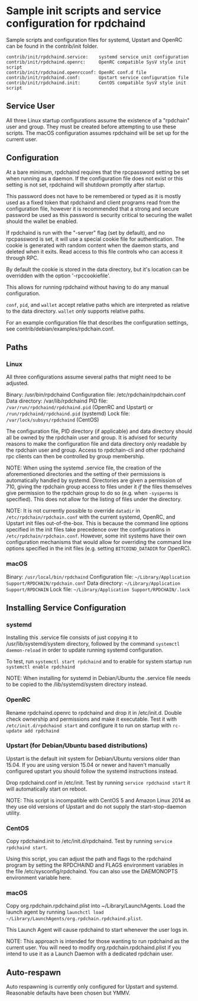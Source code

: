 Sample init scripts and service configuration for rpdchaind
==========================================================

Sample scripts and configuration files for systemd, Upstart and OpenRC
can be found in the contrib/init folder.

    contrib/init/rpdchaind.service:    systemd service unit configuration
    contrib/init/rpdchaind.openrc:     OpenRC compatible SysV style init script
    contrib/init/rpdchaind.openrcconf: OpenRC conf.d file
    contrib/init/rpdchaind.conf:       Upstart service configuration file
    contrib/init/rpdchaind.init:       CentOS compatible SysV style init script

Service User
---------------------------------

All three Linux startup configurations assume the existence of a "rpdchain" user
and group.  They must be created before attempting to use these scripts.
The macOS configuration assumes rpdchaind will be set up for the current user.

Configuration
---------------------------------

At a bare minimum, rpdchaind requires that the rpcpassword setting be set
when running as a daemon.  If the configuration file does not exist or this
setting is not set, rpdchaind will shutdown promptly after startup.

This password does not have to be remembered or typed as it is mostly used
as a fixed token that rpdchaind and client programs read from the configuration
file, however it is recommended that a strong and secure password be used
as this password is security critical to securing the wallet should the
wallet be enabled.

If rpdchaind is run with the "-server" flag (set by default), and no rpcpassword is set,
it will use a special cookie file for authentication. The cookie is generated with random
content when the daemon starts, and deleted when it exits. Read access to this file
controls who can access it through RPC.

By default the cookie is stored in the data directory, but it's location can be overridden
with the option '-rpccookiefile'.

This allows for running rpdchaind without having to do any manual configuration.

`conf`, `pid`, and `wallet` accept relative paths which are interpreted as
relative to the data directory. `wallet` *only* supports relative paths.

For an example configuration file that describes the configuration settings,
see contrib/debian/examples/rpdchain.conf.

Paths
---------------------------------

### Linux

All three configurations assume several paths that might need to be adjusted.

Binary:              /usr/bin/rpdchaind
Configuration file:  /etc/rpdchain/rpdchain.conf
Data directory:      /var/lib/rpdchaind
PID file:            `/var/run/rpdchaind/rpdchaind.pid` (OpenRC and Upstart) or `/run/rpdchaind/rpdchaind.pid` (systemd)
Lock file:           `/var/lock/subsys/rpdchaind` (CentOS)

The configuration file, PID directory (if applicable) and data directory
should all be owned by the rpdchain user and group.  It is advised for security
reasons to make the configuration file and data directory only readable by the
rpdchain user and group.  Access to rpdchain-cli and other rpdchaind rpc clients
can then be controlled by group membership.

NOTE: When using the systemd .service file, the creation of the aforementioned
directories and the setting of their permissions is automatically handled by
systemd. Directories are given a permission of 710, giving the rpdchain group
access to files under it _if_ the files themselves give permission to the
rpdchain group to do so (e.g. when `-sysperms` is specified). This does not allow
for the listing of files under the directory.

NOTE: It is not currently possible to override `datadir` in
`/etc/rpdchain/rpdchain.conf` with the current systemd, OpenRC, and Upstart init
files out-of-the-box. This is because the command line options specified in the
init files take precedence over the configurations in
`/etc/rpdchain/rpdchain.conf`. However, some init systems have their own
configuration mechanisms that would allow for overriding the command line
options specified in the init files (e.g. setting `BITCOIND_DATADIR` for
OpenRC).

### macOS

Binary:              `/usr/local/bin/rpdchaind`
Configuration file:  `~/Library/Application Support/RPDCHAIN/rpdchain.conf`
Data directory:      `~/Library/Application Support/RPDCHAIN`
Lock file:           `~/Library/Application Support/RPDCHAIN/.lock`

Installing Service Configuration
-----------------------------------

### systemd

Installing this .service file consists of just copying it to
/usr/lib/systemd/system directory, followed by the command
`systemctl daemon-reload` in order to update running systemd configuration.

To test, run `systemctl start rpdchaind` and to enable for system startup run
`systemctl enable rpdchaind`

NOTE: When installing for systemd in Debian/Ubuntu the .service file needs to be copied to the /lib/systemd/system directory instead.

### OpenRC

Rename rpdchaind.openrc to rpdchaind and drop it in /etc/init.d.  Double
check ownership and permissions and make it executable.  Test it with
`/etc/init.d/rpdchaind start` and configure it to run on startup with
`rc-update add rpdchaind`

### Upstart (for Debian/Ubuntu based distributions)

Upstart is the default init system for Debian/Ubuntu versions older than 15.04. If you are using version 15.04 or newer and haven't manually configured upstart you should follow the systemd instructions instead.

Drop rpdchaind.conf in /etc/init.  Test by running `service rpdchaind start`
it will automatically start on reboot.

NOTE: This script is incompatible with CentOS 5 and Amazon Linux 2014 as they
use old versions of Upstart and do not supply the start-stop-daemon utility.

### CentOS

Copy rpdchaind.init to /etc/init.d/rpdchaind. Test by running `service rpdchaind start`.

Using this script, you can adjust the path and flags to the rpdchaind program by
setting the RPDCHAIND and FLAGS environment variables in the file
/etc/sysconfig/rpdchaind. You can also use the DAEMONOPTS environment variable here.

### macOS

Copy org.rpdchain.rpdchaind.plist into ~/Library/LaunchAgents. Load the launch agent by
running `launchctl load ~/Library/LaunchAgents/org.rpdchain.rpdchaind.plist`.

This Launch Agent will cause rpdchaind to start whenever the user logs in.

NOTE: This approach is intended for those wanting to run rpdchaind as the current user.
You will need to modify org.rpdchain.rpdchaind.plist if you intend to use it as a
Launch Daemon with a dedicated rpdchain user.

Auto-respawn
-----------------------------------

Auto respawning is currently only configured for Upstart and systemd.
Reasonable defaults have been chosen but YMMV.
